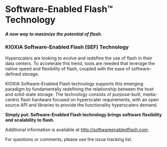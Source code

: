# Software-Enabled Flash™ Technology

##### A new way to maximize the potential of flash.

### KIOXIA Software-Enabled Flash (SEF) Technology

Hyperscalers are looking to evolve and redefine the use of flash in their data centers. To accelerate this trend, tools are needed that leverage the native speed and flexibility of flash, coupled with the ease of software-defined storage.

KIOXIA Software-Enabled Flash technology supports this emerging paradigm by fundamentally redefining the relationship between the host and solid-state storage. The technology consists of purpose-built, media-centric flash hardware focused on hyperscaler requirements, with an open source API and libraries to provide the functionality hyperscalers demand.

**Simply put: Software-Enabled Flash technology brings software flexibility and scalability to flash.**

Additional information is available at http://softwareenabledflash.com.

For questions or comments, please use the issue tracking list.
